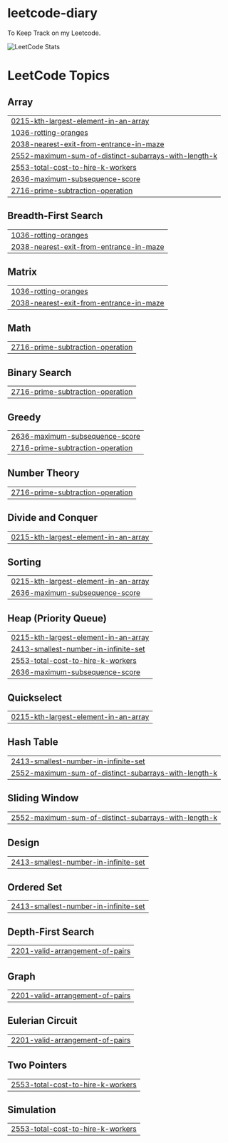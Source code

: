 # leetcode-diary

To Keep Track on my Leetcode.

![LeetCode Stats](https://leetcard.jacoblin.cool/yanlinc?theme=dark&font=Open%20Sans&ext=heatmap)

<!---LeetCode Topics Start-->
# LeetCode Topics
## Array
|  |
| ------- |
| [0215-kth-largest-element-in-an-array](https://github.com/Ychen463/leetcode-diary/tree/master/0215-kth-largest-element-in-an-array) |
| [1036-rotting-oranges](https://github.com/Ychen463/leetcode-diary/tree/master/1036-rotting-oranges) |
| [2038-nearest-exit-from-entrance-in-maze](https://github.com/Ychen463/leetcode-diary/tree/master/2038-nearest-exit-from-entrance-in-maze) |
| [2552-maximum-sum-of-distinct-subarrays-with-length-k](https://github.com/Ychen463/leetcode-diary/tree/master/2552-maximum-sum-of-distinct-subarrays-with-length-k) |
| [2553-total-cost-to-hire-k-workers](https://github.com/Ychen463/leetcode-diary/tree/master/2553-total-cost-to-hire-k-workers) |
| [2636-maximum-subsequence-score](https://github.com/Ychen463/leetcode-diary/tree/master/2636-maximum-subsequence-score) |
| [2716-prime-subtraction-operation](https://github.com/Ychen463/leetcode-diary/tree/master/2716-prime-subtraction-operation) |
## Breadth-First Search
|  |
| ------- |
| [1036-rotting-oranges](https://github.com/Ychen463/leetcode-diary/tree/master/1036-rotting-oranges) |
| [2038-nearest-exit-from-entrance-in-maze](https://github.com/Ychen463/leetcode-diary/tree/master/2038-nearest-exit-from-entrance-in-maze) |
## Matrix
|  |
| ------- |
| [1036-rotting-oranges](https://github.com/Ychen463/leetcode-diary/tree/master/1036-rotting-oranges) |
| [2038-nearest-exit-from-entrance-in-maze](https://github.com/Ychen463/leetcode-diary/tree/master/2038-nearest-exit-from-entrance-in-maze) |
## Math
|  |
| ------- |
| [2716-prime-subtraction-operation](https://github.com/Ychen463/leetcode-diary/tree/master/2716-prime-subtraction-operation) |
## Binary Search
|  |
| ------- |
| [2716-prime-subtraction-operation](https://github.com/Ychen463/leetcode-diary/tree/master/2716-prime-subtraction-operation) |
## Greedy
|  |
| ------- |
| [2636-maximum-subsequence-score](https://github.com/Ychen463/leetcode-diary/tree/master/2636-maximum-subsequence-score) |
| [2716-prime-subtraction-operation](https://github.com/Ychen463/leetcode-diary/tree/master/2716-prime-subtraction-operation) |
## Number Theory
|  |
| ------- |
| [2716-prime-subtraction-operation](https://github.com/Ychen463/leetcode-diary/tree/master/2716-prime-subtraction-operation) |
## Divide and Conquer
|  |
| ------- |
| [0215-kth-largest-element-in-an-array](https://github.com/Ychen463/leetcode-diary/tree/master/0215-kth-largest-element-in-an-array) |
## Sorting
|  |
| ------- |
| [0215-kth-largest-element-in-an-array](https://github.com/Ychen463/leetcode-diary/tree/master/0215-kth-largest-element-in-an-array) |
| [2636-maximum-subsequence-score](https://github.com/Ychen463/leetcode-diary/tree/master/2636-maximum-subsequence-score) |
## Heap (Priority Queue)
|  |
| ------- |
| [0215-kth-largest-element-in-an-array](https://github.com/Ychen463/leetcode-diary/tree/master/0215-kth-largest-element-in-an-array) |
| [2413-smallest-number-in-infinite-set](https://github.com/Ychen463/leetcode-diary/tree/master/2413-smallest-number-in-infinite-set) |
| [2553-total-cost-to-hire-k-workers](https://github.com/Ychen463/leetcode-diary/tree/master/2553-total-cost-to-hire-k-workers) |
| [2636-maximum-subsequence-score](https://github.com/Ychen463/leetcode-diary/tree/master/2636-maximum-subsequence-score) |
## Quickselect
|  |
| ------- |
| [0215-kth-largest-element-in-an-array](https://github.com/Ychen463/leetcode-diary/tree/master/0215-kth-largest-element-in-an-array) |
## Hash Table
|  |
| ------- |
| [2413-smallest-number-in-infinite-set](https://github.com/Ychen463/leetcode-diary/tree/master/2413-smallest-number-in-infinite-set) |
| [2552-maximum-sum-of-distinct-subarrays-with-length-k](https://github.com/Ychen463/leetcode-diary/tree/master/2552-maximum-sum-of-distinct-subarrays-with-length-k) |
## Sliding Window
|  |
| ------- |
| [2552-maximum-sum-of-distinct-subarrays-with-length-k](https://github.com/Ychen463/leetcode-diary/tree/master/2552-maximum-sum-of-distinct-subarrays-with-length-k) |
## Design
|  |
| ------- |
| [2413-smallest-number-in-infinite-set](https://github.com/Ychen463/leetcode-diary/tree/master/2413-smallest-number-in-infinite-set) |
## Ordered Set
|  |
| ------- |
| [2413-smallest-number-in-infinite-set](https://github.com/Ychen463/leetcode-diary/tree/master/2413-smallest-number-in-infinite-set) |
## Depth-First Search
|  |
| ------- |
| [2201-valid-arrangement-of-pairs](https://github.com/Ychen463/leetcode-diary/tree/master/2201-valid-arrangement-of-pairs) |
## Graph
|  |
| ------- |
| [2201-valid-arrangement-of-pairs](https://github.com/Ychen463/leetcode-diary/tree/master/2201-valid-arrangement-of-pairs) |
## Eulerian Circuit
|  |
| ------- |
| [2201-valid-arrangement-of-pairs](https://github.com/Ychen463/leetcode-diary/tree/master/2201-valid-arrangement-of-pairs) |
## Two Pointers
|  |
| ------- |
| [2553-total-cost-to-hire-k-workers](https://github.com/Ychen463/leetcode-diary/tree/master/2553-total-cost-to-hire-k-workers) |
## Simulation
|  |
| ------- |
| [2553-total-cost-to-hire-k-workers](https://github.com/Ychen463/leetcode-diary/tree/master/2553-total-cost-to-hire-k-workers) |
<!---LeetCode Topics End-->